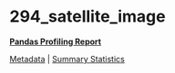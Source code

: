 # 294_satellite_image

[**Pandas Profiling Report**](https://epistasislab.github.io/penn-ml-benchmarks/profile/294_satellite_image.html)

[Metadata](metadata.yaml) | [Summary Statistics](summary_stats.csv)


